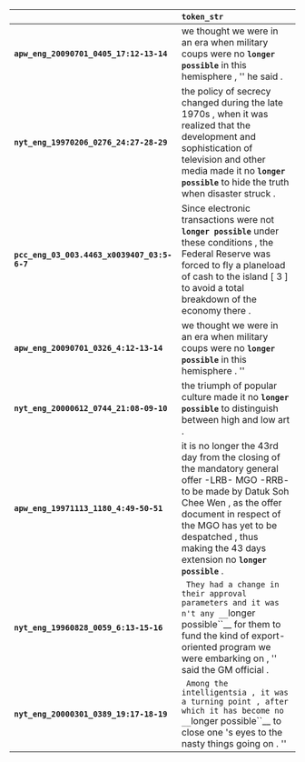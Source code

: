 |                                             | `token_str`                                                                                                                                                                                                                                                           |
|:--------------------------------------------|:----------------------------------------------------------------------------------------------------------------------------------------------------------------------------------------------------------------------------------------------------------------------|
| **`apw_eng_20090701_0405_17:12-13-14`**     | we thought we were in an era when military coups were no __``longer possible``__ in this hemisphere , '' he said .                                                                                                                                                    |
| **`nyt_eng_19970206_0276_24:27-28-29`**     | the policy of secrecy changed during the late 1970s , when it was realized that the development and sophistication of television and other media made it no __``longer possible``__ to hide the truth when disaster struck .                                          |
| **`pcc_eng_03_003.4463_x0039407_03:5-6-7`** | Since electronic transactions were not __``longer possible``__ under these conditions , the Federal Reserve was forced to fly a planeload of cash to the island [ 3 ] to avoid a total breakdown of the economy there .                                               |
| **`apw_eng_20090701_0326_4:12-13-14`**      | we thought we were in an era when military coups were no __``longer possible``__ in this hemisphere . ''                                                                                                                                                              |
| **`nyt_eng_20000612_0744_21:08-09-10`**     | the triumph of popular culture made it no __``longer possible``__ to distinguish between high and low art .                                                                                                                                                           |
| **`apw_eng_19971113_1180_4:49-50-51`**      | it is no longer the 43rd day from the closing of the mandatory general offer -LRB- MGO -RRB- to be made by Datuk Soh Chee Wen , as the offer document in respect of the MGO has yet to be despatched , thus making the 43 days extension no __``longer possible``__ . |
| **`nyt_eng_19960828_0059_6:13-15-16`**      | `` They had a change in their approval parameters and it was n't any __``longer possible``__ for them to fund the kind of export-oriented program we were embarking on , '' said the GM official .                                                                    |
| **`nyt_eng_20000301_0389_19:17-18-19`**     | `` Among the intelligentsia , it was a turning point , after which it has become no __``longer possible``__ to close one 's eyes to the nasty things going on . ''                                                                                                    |